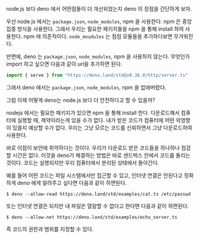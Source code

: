 node.js 보다 deno 에서 어떤점들이 더 개선되었는지 deno 의 장점을 간단하게 보자.

우선 node.js 에서는 `package.json`, `node_modules`, npm 을 사용한다. npm 은 중앙 집중 방식을 사용한다. 
그래서 우리는 필요한 패키지들을 npm 을 통해 install 하여 사용한다. npm 에 의존적이다.
`node_moudules` 는 점점 모듈들을 추가하다보면 무거워진다.


반면에, deno 는 `package.json`, `node_modules`, npm 을 사용하지 않는다.
무엇인가 import 하고 싶으면 다음과 같이 url을 추가하면 된다.

```ts
import { serve } from "https://deno.land/std@v0.36.0/http/server.ts"
```

그래서 deno 에서는 `package.json`, `node_modules`, npm 을 없애버렸다.


그럼 이제 어떻게 deno는 node.js 보다 더 안전하다고 할 수 있을까?

nodejs 에서는 필요한 패키지가 있으면 npm 을 통해 install 한다. 
다운로드해서 컴퓨터에 실행할 때, 제약이라는게 있을 수가 없다. 
내가 받은 코드가 컴퓨터에 어떤 악영향이 있을지 예상할 수가 없다.
우리는 그냥 모르는 코드를 신뢰하면서 그냥 다운로드하여 사용한다. 

바로 이점이 보안에 취약하다는 것이다. 
우리가 다운로드 받은 코드들을 하나하나 점검할 시간은 없다. 
이것을 deno가 해결하는 방법은 바로 샌드박스 안에서 코드를 돌리는 것이다. 
코드는 실행되지만 우리 컴퓨터에서 분리된 상태에서 돌아간다. 

예를 들어 어떤 코드는 파일 시스템에서만 접근할 수 있고, 인터넷 연결은 안된다고 정확하게 deno 에게 알려주고 싶다면 다음과 같이 하면된다. 

```
$ deno --allow-read https://deno.land/std/examples/cat.ts /etc/passwd
```

또는 인터넷 연결은 되지만 내 파일은 열람할 수 없다고 한다면 다음과 같이 하면된다.

```
$ deno --allow-net https://deno.land/std/examples/echo_server.ts
```

즉 코드의 권한과 범위를 지정할 수 있다.


